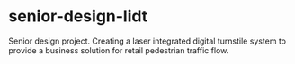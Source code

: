 # senior-design-lidt
Senior design project. Creating a laser integrated digital turnstile system to provide a business solution for retail pedestrian traffic flow.
